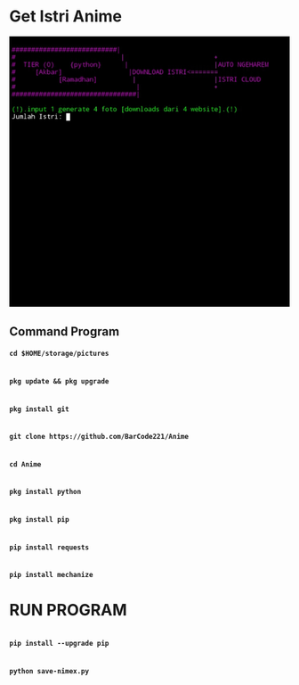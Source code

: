# Get Istri Anime
![contoh](Gambar/py.png)
## Command Program
**`cd $HOME/storage/pictures`**
######
**`pkg update && pkg upgrade`**
######
**`pkg install git`**
######
**`git clone https://github.com/BarCode221/Anime`**
######
**`cd Anime`**
######
**`pkg install python`**
######
**`pkg install pip`**
######
**`pip install requests`**
######
**`pip install mechanize`**
# RUN PROGRAM
######
**`pip install --upgrade pip`**
######
**`python save-nimex.py`**

